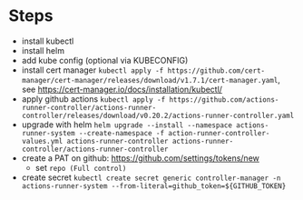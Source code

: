 # Steps

- install kubectl
- install helm
- add kube config (optional via KUBECONFIG)
- install cert manager `kubectl apply -f https://github.com/cert-manager/cert-manager/releases/download/v1.7.1/cert-manager.yaml`, see https://cert-manager.io/docs/installation/kubectl/
- apply github actions `kubectl apply -f https://github.com/actions-runner-controller/actions-runner-controller/releases/download/v0.20.2/actions-runner-controller.yaml`
- upgrade with helm `helm upgrade --install --namespace actions-runner-system --create-namespace -f action-runner-controller-values.yml actions-runner-controller actions-runner-controller/actions-runner-controller`
- create a PAT on github: https://github.com/settings/tokens/new
  - set `repo (Full control)`
- create secret `kubectl create secret generic controller-manager -n actions-runner-system --from-literal=github_token=${GITHUB_TOKEN}`

